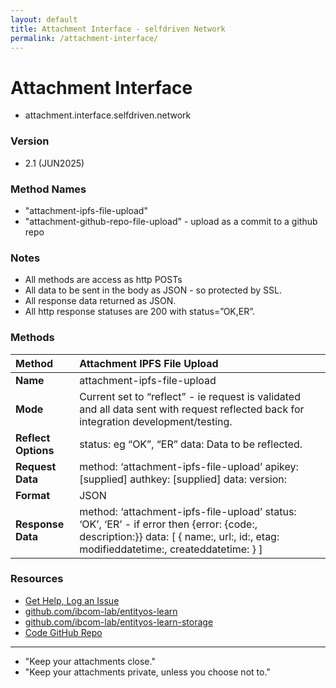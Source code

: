 ```yaml
---
layout: default
title: Attachment Interface - selfdriven Network
permalink: /attachment-interface/
---
```


# Attachment Interface

- attachment.interface.selfdriven.network  

### Version

- 2.1 (JUN2025)

### Method Names

- "attachment-ipfs-file-upload"
- "attachment-github-repo-file-upload" - upload as a commit to a github repo

### Notes

- All methods are access as http POSTs  
- All data to be sent in the body as JSON \- so protected by SSL.  
- All response data returned as JSON.  
- All http response statuses are 200 with status=”OK,ER”.

### Methods

| Method | Attachment IPFS File  Upload |
| :---- | :---- |
| **Name** | attachment-ipfs-file-upload |
| **Mode** | Current set to “reflect” \- ie request is validated and all data sent with request reflected back for integration development/testing. |
| **Reflect Options** | status: eg “OK”, “ER” data: Data to be reflected. |
| **Request Data** | method: ‘attachment-ipfs-file-upload’ apikey: \[supplied\] authkey: \[supplied\] data: version:  |
| **Format** | JSON |
| **Response Data** | method: ‘attachment-ipfs-file-upload’ status: ‘OK’, ‘ER’ \- if error then {error: {code:, description:}} data: \[ { name:, url:, id:, etag: modifieddatetime:, createddatetime: } \] |

### Resources
- [Get Help, Log an Issue](https://github.com/selfdriven-foundation/selfdriven-network/issues)  
- [github.com/ibcom-lab/entityos-learn](https://github.com/ibcom-lab/entityos-learn)
- [github.com/ibcom-lab/entityos-learn-storage](https://github.com/ibcom-lab/entityos-learn-storage)
- [Code GitHub Repo](https://github.com/selfdriven-tech/interface-attachment)

---

- "Keep your attachments close."
- "Keep your attachments private, unless you choose not to."

